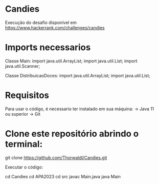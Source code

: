 # Candies
Execução do desafio disponível em https://www.hackerrank.com/challenges/candies

# Imports necessarios

Classe Main: 
import java.util.ArrayList;
import java.util.List;
import java.util.Scanner;


Classe DistribuicaoDoces:
import java.util.ArrayList;
import java.util.List;

# Requisitos 

Para usar o código, é necessario ter instalado em sua máquina:
-> Java 11 ou superior
-> Git 

# Clone este repositório abrindo o terminal:
git clone https://github.com/Thorwaldl/Candies.git

Executar o código:

cd Candies
cd APA2023
cd src
javac Main.java
java Main
